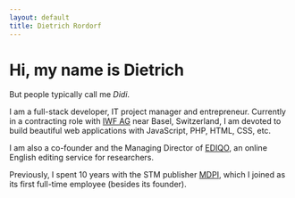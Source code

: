 ```yaml
---
layout: default
title: Dietrich Rordorf
---
```

# Hi, my name is Dietrich

But people typically call me *Didi*.

I am a full-stack developer, IT project manager and entrepreneur. Currently in a contracting role with [IWF AG](http://iwf.ch/)
near Basel, Switzerland, I am devoted to build beautiful web applications with JavaScript, PHP, HTML, CSS, etc.

I am also a co-founder and the Managing Director of [EDIQO](https://www.ediqo.com/), an online English editing service for
researchers.

Previously, I spent 10 years with the STM publisher [MDPI](https://www.ediqo.com/), which I joined as its first full-time
employee (besides its founder).

